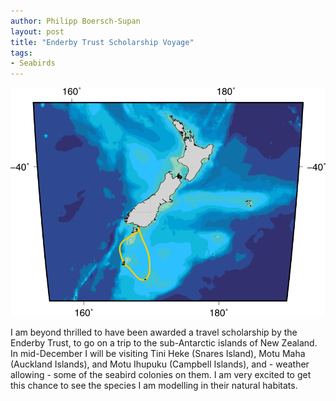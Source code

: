 ```yaml
---
author: Philipp Boersch-Supan
layout: post
title: "Enderby Trust Scholarship Voyage"
tags:
- Seabirds
---
```


![Map of New Zealand and travel route](/public/images/enderby-overview-manedits.png)

I am beyond thrilled to have been awarded a travel scholarship by the Enderby Trust, to go on a trip to the sub-Antarctic islands of New Zealand. In mid-December I will be visiting Tini Heke (Snares Island), Motu Maha (Auckland Islands), and Motu Ihupuku (Campbell Islands), and - weather allowing - some of the seabird colonies on them. I am very excited to get this chance to see the species I am modelling in their natural habitats.


